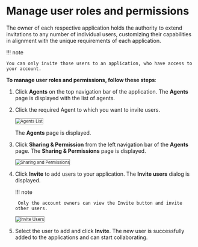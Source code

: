 # Manage user roles and permissions

The owner of each respective application holds the authority to extend invitations to any number of individual users, customizing their capabilities in alignment with the unique requirements of each application.

!!! note

    You can only invite those users to an application, who have access to your account.

**To manage user roles and permissions, follow these steps**:


1. Click **Agents** on the top navigation bar of the application. The **Agents** page is displayed with the list of agents.
2. Click the required Agent to which you want to invite users.

    <img src="../images/agents-list.png" alt="Agents List" title="Agents List" style="border: 1px solid gray; zoom:80%;">

    The **Agents** page is displayed.

1. Click **Sharing & Permission** from the left navigation bar of the **Agents** page. The **Sharing & Permissions** page is displayed.

    <img src="../images/sharing-and-permissions.png" alt="Sharing and Permissions" title="Sharing and Permissions" style="border: 1px solid gray; zoom:80%;">

1. Click **Invite** to add users to your application. The **Invite users** dialog is displayed.

    !!! note

        Only the account owners can view the Invite button and invite other users.
    
    <img src="../images/invite-users.png" alt="Invite Users" title="Invite Users" style="border: 1px solid gray; zoom:80%;">

1. Select the user to add and click **Invite**. The new user is successfully added to the applications and can start collaborating.